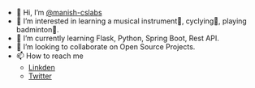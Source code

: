 - 👋 Hi, I’m [@manish-cslabs](https://www.linkedin.com/in/manish-bharti/)
- 👀 I’m interested in learning a musical instrument🎸, cyclying🚵‍, playing badminton🏸.
- 🌱 I’m currently learning Flask, Python, Spring Boot, Rest API.
- 💞️ I’m looking to collaborate on Open Source Projects.
- 📫 How to reach me 
     - [Linkden](https://www.linkedin.com/in/manish-bharti/)
     - [Twitter](https://twitter.com/_manishbharti)

<!---
manish-cslabs/manish-cslabs is a ✨ special ✨ repository because its `README.md` (this file) appears on your GitHub profile.
You can click the Preview link to take a look at your changes.
--->
